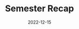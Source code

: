---
date: "2022-12-15"
week_number: 16
title: "Semester Recap"
credit: ["SIGPwny"]
featured: true
image:
  path: "./image.png"
  alt: "Operational Security beginning slide"
recording: "https://www.youtube.com/playlist?list=PL3FEw15rfogLZp-krFfSdQMsdsUZXFGuu"

# add a main topic tag: "web", "pwn", "rev", "crypto", "forensics", "osint", "ai", "misc"
# plus, add tags for specific topics, such as "xss" or "rsa" or "lockpicking"
# try to re-use tags from past meetings and limit the number of tags to 5
# all tags will be lowercased
tags: [
	"misc"
]
---